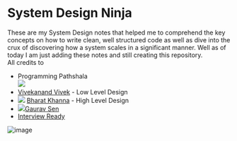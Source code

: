 # System Design Ninja
These are my System Design notes that helped me to comprehend the key concepts on how to write clean, well structured code as well as dive into the crux of discovering how a system scales in a significant manner. Well as of today I am just adding these notes and still creating this repository. <br>
All credits to <br>
 - Programming Pathshala <br>
 <img src="https://img.shields.io/badge/website-000000?style=for-the-badge&logo=About.me&logoColor=white" /><br>
 - [Vivekanand Vivek](<img src="https://img.shields.io/badge/LinkedIn-0077B5?style=for-the-badge&logo=linkedin&logoColor=white"/>)  - Low Level Design <br>
 - <img src="https://img.icons8.com/color/48/000000/linkedin-circled--v5.png"/> [Bharat Khanna](https://www.linkedin.com/in/bharat-khanna-717b4817b/) - High Level Design <br>
 -  <img src="https://img.icons8.com/color/48/000000/linkedin-circled--v5.png"/>[Gaurav Sen](https://www.linkedin.com/in/gkcs)<br>
 - [Interview Ready](https://interviewready.io/) <br>

![image]({[https://img.shields.io/badge/website-000000?style=for-the-badge&logo=About.me&logoColor=white](google.com)})
